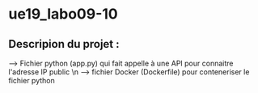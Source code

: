 # ue19_labo09-10


## Descripion du projet : 

--> Fichier python (app.py) qui fait appelle à une API pour connaitre l'adresse IP public \n
--> fichier Docker (Dockerfile) pour conteneriser le fichier python


